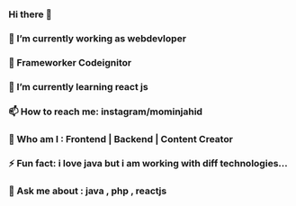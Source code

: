 ### Hi there 👋

### 🔭 I’m currently working as webdevloper 
### 🌱 Frameworker Codeignitor
### 🌱 I’m currently learning react js
### 📫 How to reach me: instagram/mominjahid 
### 🤔 Who am I : Frontend | Backend | Content Creator
### ⚡ Fun fact: i love java but i am working with diff technologies...
### 💬 Ask me about : java , php , reactjs 

<!--
**jahidmomin/jahidmomin** is a ✨ _special_ ✨ repository because its `README.md` (this file) appears on your GitHub profile.

Here are some ideas to get you started:


- 👯 I’m looking to collaborate on ...
- 🤔 I’m looking for help with ...

- 😄 Pronouns: ...

-->
